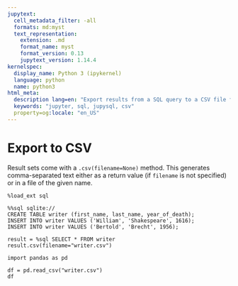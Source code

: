 ```yaml
---
jupytext:
  cell_metadata_filter: -all
  formats: md:myst
  text_representation:
    extension: .md
    format_name: myst
    format_version: 0.13
    jupytext_version: 1.14.4
kernelspec:
  display_name: Python 3 (ipykernel)
  language: python
  name: python3
html_meta:
  description lang=en: "Export results from a SQL query to a CSV file from Jupyter"
  keywords: "jupyter, sql, jupysql, csv"
  property=og:locale: "en_US"
---
```


# Export to CSV

Result sets come with a ``.csv(filename=None)`` method.  This generates
comma-separated text either as a return value (if ``filename`` is not
specified) or in a file of the given name.

```{code-cell} ipython3
%load_ext sql
```

```{code-cell} ipython3
%%sql sqlite://
CREATE TABLE writer (first_name, last_name, year_of_death);
INSERT INTO writer VALUES ('William', 'Shakespeare', 1616);
INSERT INTO writer VALUES ('Bertold', 'Brecht', 1956);
```

```{code-cell} ipython3
result = %sql SELECT * FROM writer
result.csv(filename="writer.csv")
```

```{code-cell} ipython3
import pandas as pd

df = pd.read_csv("writer.csv")
df
```
